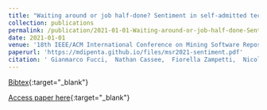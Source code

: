 ```yaml
---
title: "Waiting around or job half-done? Sentiment in self-admitted technical debt"
collection: publications
permalink: /publication/2021-01-01-Waiting-around-or-job-half-done-Sentiment-in-self-admitted-technical-debt
date: 2021-01-01
venue: '18th IEEE/ACM International Conference on Mining Software Repositories, MSR 2021, Madrid, Spain, May 17-19, 2021'
paperurl: 'https://mdipenta.github.io/files/msr2021-sentiment.pdf'
citation: ' Gianmarco Fucci,  Nathan Cassee,  Fiorella Zampetti,  Nicole Novielli,  Alexander Serebrenik,  Massimiliano Di Penta, &quot;Waiting around or job half-done? Sentiment in self-admitted technical debt.&quot; 18th IEEE/ACM International Conference on Mining Software Repositories, MSR 2021, Madrid, Spain, May 17-19, 2021, 2021.'
---
```

[Bibtex](https://dblp.org/rec/conf/msr/FucciCZNSP21.bib){:target="_blank"}

[Access paper here](https://mdipenta.github.io/files/msr2021-sentiment.pdf){:target="_blank"}
